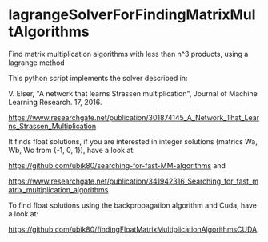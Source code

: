# lagrangeSolverForFindingMatrixMultAlgorithms
Find matrix multiplication algorithms with less than n^3 products, using a lagrange method

This python script implements the solver described in: 

V. Elser, "A network that learns Strassen multiplication", Journal of Machine Learning Research. 17, 2016.

https://www.researchgate.net/publication/301874145_A_Network_That_Learns_Strassen_Multiplication

It finds float solutions, if you are interested in integer solutions (matrics Wa, Wb, Wc from {-1, 0, 1}), have a look at:

https://github.com/ubik80/searching-for-fast-MM-algorithms and

https://www.researchgate.net/publication/341942316_Searching_for_fast_matrix_multiplication_algorithms

To find float solutions using the backpropagation algorithm and Cuda, have a look at:

https://github.com/ubik80/findingFloatMatrixMultiplicationAlgorithmsCUDA

